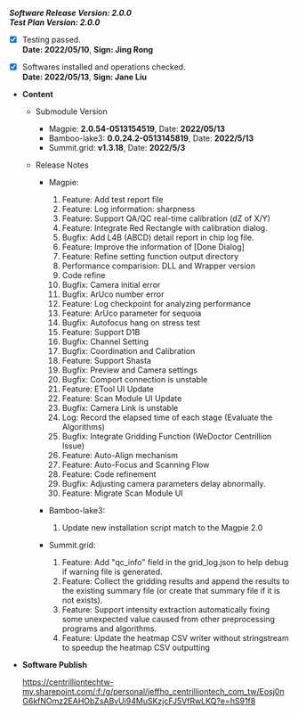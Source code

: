 

  
***Software Release Version: 2.0.0***  
***Test Plan Version: 2.0.0***

* [X] Testing passed.  
      **Date: 2022/05/10**,   **Sign: Jing Rong**

* [x] Softwares installed and operations checked.  
      **Date: 2022/05/13**,   **Sign: Jane Liu**

*  **Content**  
    *  Submodule Version  
        *  Magpie: **2.0.54-0513154519**,          Date: **2022/05/13**  
        *  Bamboo-lake3: **0.0.24.2-0513145819**,          Date: **2022/5/13**  
        *  Summit.grid: **v1.3.18**,          Date: **2022/5/3**

    *  Release Notes  
        *  Magpie:  
            1. Feature: Add test report file  
            2. Feature: Log information: sharpness  
            3. Feature: Support QA/QC real-time calibration (dZ of X/Y)  
            4. Feature: Integrate Red Rectangle with calibration dialog.  
            5. Bugfix: Add L4B (ABCD) detail report in chip log file.  
            6. Feature: Improve the information of [Done Dialog]  
            7. Feature: Refine setting function output directory  
            8. Performance comparision: DLL and Wrapper version  
            9. Code refine  
            10. Bugfix: Camera initial error  
            11. Bugfix: ArUco number error  
            12. Feature: Log checkpoint for analyzing performance  
            13. Feature: ArUco parameter for sequoia  
            14. Bugfix: Autofocus hang on stress test  
            15. Feature: Support D1B  
            16. Bugfix: Channel Setting  
            17. Bugfix: Coordination and Calibration  
            18. Feature: Support Shasta  
            19. Bugfix: Preview and Camera settings  
            20. Bugfix: Comport connection is unstable  
            21. Feature: ETool UI Update  
            22. Feature: Scan Module UI Update  
            23. Bugfix: Camera Link is unstable  
            24. Log: Record the elapsed time of each stage (Evaluate the Algorithms)  
            25. Bugfix: Integrate Gridding Function (WeDoctor Centrillion Issue)  
            26. Feature: Auto-Align mechanism  
            27. Feature: Auto-Focus and Scanning Flow  
            28. Feature: Code refinement  
            29. Bugfix: Adjusting camera parameters delay abnormally.  
            30. Feature: Migrate Scan Module UI
  
        *  Bamboo-lake3:  
            1. Update new installation script match to the Magpie 2.0
  
        *  Summit.grid:  
            1. Feature: Add "qc_info" field in the grid_log.json to help debug if warning file is generated.  
            2. Feature: Collect the gridding results and append the results to the existing summary file (or create that summary file if it is not exists).  
            3. Feature: Support intensity extraction automatically fixing some unexpected value caused from other preprocessing programs and algorithms.  
            4. Feature: Update the heatmap CSV writer without stringstream to speedup the heatmap CSV outputting
  
* **Software Publish** 

    https://centrilliontechtw-my.sharepoint.com/:f:/g/personal/jeffho_centrilliontech_com_tw/Eosj0nG6kfNOmz2EAHObZsABvUi94MuSKzjcFJ5VfRwLKQ?e=hS91f8